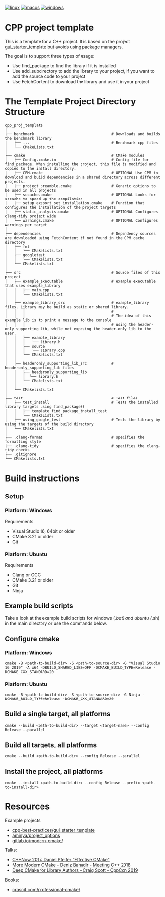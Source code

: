 ﻿[![linux](https://github.com/timow-gh/cpp_proj_template/actions/workflows/linux.yml/badge.svg?branch=main)](https://github.com/timow-gh/cpp_proj_template/actions/workflows/linux.yml)
[![macos](https://github.com/timow-gh/cpp_proj_template/actions/workflows/macos.yml/badge.svg?branch=main)](https://github.com/timow-gh/cpp_proj_template/actions/workflows/macos.yml)
[![windows](https://github.com/timow-gh/cpp_proj_template/actions/workflows/windows.yml/badge.svg?branch=main)](https://github.com/timow-gh/cpp_proj_template/actions/workflows/windows.yml)

# CPP project template

This is a template for a C++ project. It is based on the project
[gui_starter_template](https://github.com/cpp-best-practices/gui_starter_template) but avoids using package
managers.

The goal is to support three types of usage:

* Use find_package to find the library if it is installed
* Use add_subdirectory to add the library to your project, if you want to add the source code to your project
* Use FetchContent to download the library and use it in your project

# The Template Project Directory Structure

    cpp_proj_template
    │   
    ├── benchmark                                   # Downloads and builds the benchmark library
    │   ├── ...                                     # Benchmark cpp files
    │   └── CMakeLists.txt
    │      
    ├── cmake                                       # CMake modules
    │   ├── Config.cmake.in                         # Config file for find_package. When installing the project, this file is modified and copied to the install directory.
    │   ├── CPM.cmake                               # OPTIONAL Use CPM to download and build dependencies in a shared directory across different projects.
    │   ├── project_preamble.cmake                  # Generic options to be used in all projects                
    │   ├── sccache.cmake                           # OPTIONAL Looks for sccache to speed up the compilation
    │   ├── setup_exeport_set_installation.cmake    # Function that configures the installation of the project targets
    │   ├── static_analysis.cmake                   # OPTIONAL Configures clang-tidy project wide
    │   └── warnings.cmake                          # OPTIONAL Configures warnings per target
    │                                
    ├── dependencies                                # Dependency sources are downloaded using FetchContent if not found in the CPM cache directory 
    │   ├── fmt                                     
    │   │   └── CMakelists.txt
    │   ├── googletest                              
    │   │   └── CMakelists.txt
    │   └── CMakelists.txt
    │
    ├── src                                         # Source files of this project
    │   ├── example_executable                      # example executable that uses example_library
    │   │   ├── main.cpp
    │   │   └── CMakelists.txt
    │   │
    │   ├── example_library_src                     # example_library files. Library may be build as static or shared library.
    │   │   │                                       #
    │   │   │                                       # The idea of this example lib is to print a message to the console 
    │   │   │                                       # using the header-only supporting lib, while not exposing the header-only lib to the user.
    │   │   ├── example_library             
    │   │   │   └── library.h      
    │   │   ├── source                      
    │   │   │   └── library.cpp
    │   │   └── CMakelists.txt
    │   │
    │   │── headeronly_supporting_lib_src           # headeronly_supporting_lib files
    │   │   ├── headeronly_supporting_lib   
    │   │   │  └── library.h
    │   │   └── CMakelists.txt  
    │   │
    │   └── CMakelists.txt     
    │
    ├── test                                        # Test files
    │   ├── test_install                            # Tests the installed library targets using find_package()
    │   │   ├── template_find_package_install_test  
    │   │   └── CMakeLists.txt
    │   ├── using_google_test                       # Tests the library by using the targets of the build directory
    │   └── CMakelists.txt
    │
    ├── .clang-format                               # specifies the formatting style
    ├── .clang-tidy                                 # specifies the clang-tidy checks    
    ├── .gitignore                          
    └── CMakelists.txt

# Build instructions

## Setup

### Platform: Windows

Requirements

- Visual Studio 16, 64bit or older
- CMake 3.21 or older
- Git

### Platform: Ubuntu

Requirements

- Clang or GCC
- CMake 3.21 or older
- Git
- Ninja

## Example build scripts

Take a look at the example build scripts for windows (*.bat) and ubuntu (*.sh) in the main directory or use the
commands below.

## Configure cmake

### Platform: Windows

```
cmake -B <path-to-build-dir> -S <path-to-source-dir> -G "Visual Studio 16 2019" -A x64 -DBUILD_SHARED_LIBS=OFF -DCMAKE_BUILD_TYPE=Release -DCMAKE_CXX_STANDARD=20
```

### Platform: Ubuntu

```
cmake -B <path-to-build-dir> -S <path-to-source-dir> -G Ninja -DCMAKE_BUILD_TYPE=Release -DCMAKE_CXX_STANDARD=20
```

## Build a single target, all platforms

```
cmake --build <path-to-build-dir> --target <target-name> --config Release --parallel
```

## Build all targets, all platforms

```
cmake --build <path-to-build-dir> --config Release --parallel
```

## Install the project, all platforms

```
cmake --install <path-to-build-dir> --config Release --prefix <path-to-install-dir>
```

# Resources

Example projects

* [cpp-best-practices/gui_starter_template](https://github.com/cpp-best-practices/gui_starter_template)
* [aminya/project_options](https://github.com/aminya/project_options)
* [gitlab.io/modern-cmake/](https://cliutils.gitlab.io/modern-cmake/)

Talks:

* [C++Now 2017: Daniel Pfeifer “Effective CMake"](https://youtu.be/bsXLMQ6WgIk)
* [More Modern CMake - Deniz Bahadir - Meeting C++ 2018](https://youtu.be/y7ndUhdQuU8)
* [Deep CMake for Library Authors - Craig Scott - CppCon 2019](https://youtu.be/m0DwB4OvDXk)

Books:

* [crascit.com/professional-cmake/](https://crascit.com/professional-cmake/)